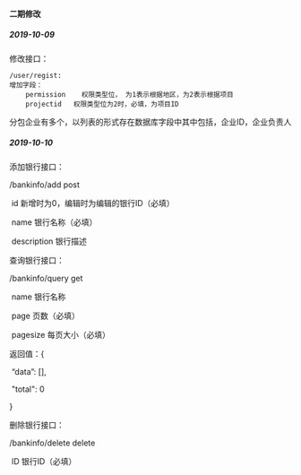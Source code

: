 #### 二期修改

##### 2019-10-09

修改接口：
    
    /user/regist:
    增加字段：
        permission    权限类型位， 为1表示根据地区，为2表示根据项目 
        projectid   权限类型位为2时，必填，为项目ID
分包企业有多个，以列表的形式存在数据库字段中其中包括，企业ID，企业负责人

##### 2019-10-10

添加银行接口：

/bankinfo/add 		post

​	id	新增时为0，编辑时为编辑的银行ID（必填）

​	name	银行名称（必填）

​	description	银行描述



查询银行接口：

/bankinfo/query		get

​	name	银行名称

​	page	页数（必填）

​	pagesize	每页大小（必填）

返回值：{

​	“data”: [],

​	"total": 0

}



删除银行接口：

/bankinfo/delete	delete

​	ID	银行ID（必填）






